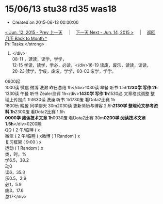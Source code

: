 # 15/06/13 stu38 rd35 was18

* Created on 2015-06-13 00:00:00

[&lt; Jun. 12, 2015 - Prev 上一天](d12.md)     \|     [下一天 Next - Jun. 14, 2015 &gt;](d14.md)     \|     [返回月历 Back to Month ^](index.md)   
Pri Tasks:&lt;/strong&gt;  
1. &lt;/div&gt;  
08-11 ，读读，读学，学学，  
12-15 学读，读学，学必，必读，&lt;/div&gt;16-19 读废，废乐，读读，读读，  
20-23 读学，学废，废废，学学，00-02 废学，学学。  
  
0900起  
1000读 微信 微博 洗漱 昨日总结 1h&lt;/div&gt;1030读 早餐 听书 1.5h**1230学 写作 2h**  
1330读 午餐 听书 Zealer测评 1h&lt;/div&gt;**1430学 写作 1h**1530必 文章格式调整 整理上传照片 1h1630读 洗澡 听书 1h1730废 看Dota2比赛 1h  
1800乐 晚餐 同学聊天 30m2030读 更新简历与博客 2.5h**2130学 整理论文参考资料 1h**2300废 看Dota2比赛 1.5h  
**0000学 阅读技术文章 1h**0030废 看Dota2比赛 30m**0200学 阅读技术文章 1.5h**&lt;/div&gt;0200睡  
QQ \( 2 午/临睡 \) x  
微信 \( 2 午/临睡 \) x微博 \( 1 Random \) x  
复习框架 \( 9:00 \) x  
运动 \( 1 Random \) x  
类，时，%  
学6.5，38.2  
动0  
读6，35.3  
乐0.5，2.9  
必1，5.9  
废3，17.6  
总17&lt;/div&gt;

